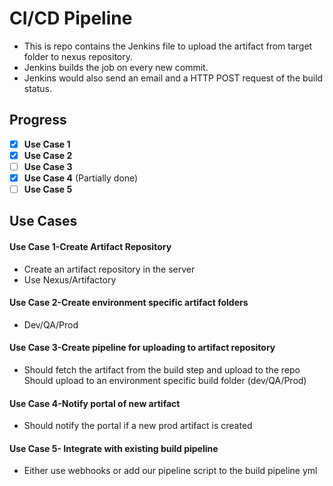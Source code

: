 # CI/CD Pipeline

* This is repo contains the Jenkins file to upload the artifact from target folder to nexus repository.
* Jenkins builds the job on every new commit.
* Jenkins would also send an email and a HTTP POST request of the build status.


## Progress
- [X] **Use Case 1**
- [X] **Use Case 2**
- [ ] **Use Case 3**
- [X] **Use Case 4** (Partially done)
- [ ] **Use Case 5**

## Use Cases

#### Use Case 1-Create Artifact Repository

- Create an artifact repository in the server
- Use Nexus/Artifactory

#### Use Case 2-Create environment specific artifact folders

- Dev/QA/Prod

#### Use Case 3-Create pipeline for uploading to artifact repository

- Should fetch the artifact from the build step and upload to the repo Should upload to an environment specific build folder (dev/QA/Prod)

#### Use Case 4-Notify portal of new artifact

- Should notify the portal if a new prod artifact is created

#### Use Case 5- Integrate with existing build pipeline

- Either use webhooks or add our pipeline script to the build pipeline yml

